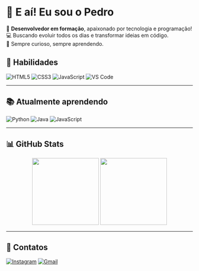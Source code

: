 # 👋 E aí! Eu sou o Pedro

🎯 **Desenvolvedor em formação**, apaixonado por tecnologia e programação!  
💻 Buscando evoluir todos os dias e transformar ideias em código.  
🚀 Sempre curioso, sempre aprendendo.

## 🧠 Habilidades

![HTML5](https://img.shields.io/badge/HTML5-e34c26?style=for-the-badge&logo=html5&logoColor=white)
![CSS3](https://img.shields.io/badge/CSS3-1572B6?style=for-the-badge&logo=css3&logoColor=white)
![JavaScript](https://img.shields.io/badge/JavaScript-F7DF1E?style=for-the-badge&logo=javascript&logoColor=black)
![VS Code](https://img.shields.io/badge/VS%20Code-007ACC?style=for-the-badge&logo=visual%20studio%20code&logoColor=white)

---

## 📚 Atualmente aprendendo

![Python](https://img.shields.io/badge/Python-3776AB?style=for-the-badge&logo=python&logoColor=white)
![Java](https://img.shields.io/badge/Java-ED8B00?style=for-the-badge&logo=java&logoColor=white)
![JavaScript](https://img.shields.io/badge/JavaScript-F7DF1E?style=for-the-badge&logo=javascript&logoColor=black)

---

## 📊 GitHub Stats

<div align="center">
  <img height="180em" src="https://github-readme-stats.vercel.app/api?username=PRicardo-Dev&show_icons=true&theme=tokyonight&count_private=true"/>
  <img height="180em" src="https://github-readme-stats.vercel.app/api/top-langs/?username=PRicardo-Dev&layout=compact&theme=tokyonight"/>
</div>

---

## 🔗 Contatos

[![Instagram](https://img.shields.io/badge/Instagram-e1306c?style=for-the-badge&logo=instagram&logoColor=white)](https://instagram.com/pedro_gmbs)
[![Gmail](https://img.shields.io/badge/Gmail-D14836?style=for-the-badge&logo=gmail&logoColor=white)](mailto:pedroricardo2108@gmail.com)
